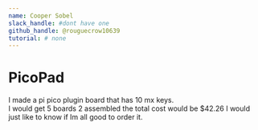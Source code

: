 ```yaml
---
name: Cooper Sobel
slack_handle: #dont have one
github_handle: @rouguecrow10639
tutorial: # none
---
```


# PicoPad

I made a pi pico plugin board that has 10 mx keys.  
I would get 5 boards 2 assembled 
the total cost would be $42.26
I would just like to know if Im all good to order it.

